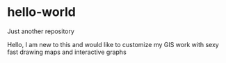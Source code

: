 # hello-world
Just another repository

Hello, I am new to this and would like to customize my GIS work with sexy fast drawing maps and interactive graphs
